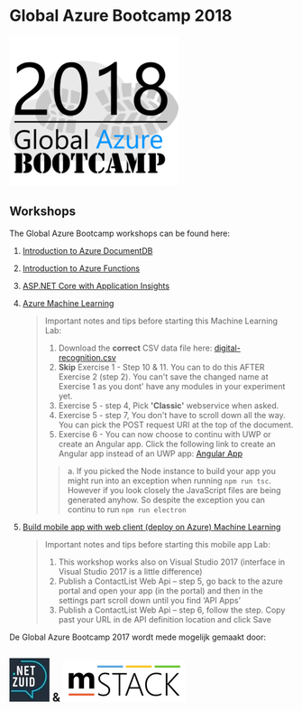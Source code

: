 # Global Azure Bootcamp 2018                                  
![Global Azure Bootcamp][3]


## Workshops

The Global Azure Bootcamp workshops can be found here:


1. [Introduction to Azure DocumentDB](https://github.com/mstack/bootcamp-azure-documentdb)

2. [Introduction to Azure Functions](https://github.com/mstack/bootcamp-azure-functions)

3. [ASP.NET Core with Application Insights](https://github.com/mstack/bootcamp-azure-application-insights)

4. [Azure Machine Learning](https://github.com/Microsoft/TechnicalCommunityContent/blob/master/Big%20Data%20and%20Analytics/Azure%20Machine%20Learning/Session%202%20-%20Hands%20On/Azure%20Machine%20Learning%20HOL%20(UWP).md)
    > Important notes and tips before starting this Machine Learning Lab: 
    > 1. Download the **correct** CSV data file here: [digital-recognition.csv](https://raw.githubusercontent.com/mstack/global-azure-bootcamp-2017/master/media/digit-recognition.csv) 
    > 2. **Skip** Exercise 1 - Step 10 & 11. You can to do this AFTER Exercise 2 (step 2). You can't save the changed name at Exercise 1 as you dont' have any modules in your experiment yet.
    > 3. Exercise 5 - step 4, Pick **'Classic'** webservice when asked.
    > 4. Exercise 5 - step 7, You don't have to scroll down all the way. You can pick the POST request URI at the top of the document.
    > 5. Exercise 6 - You can now choose to continu with UWP or create an Angular app. Click the following link to create an Angular app instead of an UWP app: [Angular App](https://github.com/Microsoft/TechnicalCommunityContent/blob/master/Big%20Data%20and%20Analytics/Azure%20Machine%20Learning/Session%202%20-%20Hands%20On/Azure%20Machine%20Learning%20HOL%20(Node).md#Exercise6)
    > > a. If you picked the Node instance to build your app you might run into an exception when running ```npm run tsc```. However if you look closely the JavaScript files are being generated anyhow. So despite the exception you can continu to run ```npm run electron```

5. [Build mobile app with web client (deploy on Azure) Machine Learning](https://github.com/Azure-Readiness/DevCamp/tree/master/HOL/build-mobile-app-with-web-client)
    > Important notes and tips before starting this mobile app Lab:
    > 1. This workshop works also on Visual Studio 2017 (interface in Visual Studio 2017 is a little difference)
	> 2. Publish a ContactList Web Api – step 5, go back to the azure portal and open your app (in the portal) and then in the settings part scroll down until you find ‘API Apps’
    > 3. Publish a ContactList Web Api – step 6, follow the step. Copy past your URL in de API definition location and click Save

De Global Azure Bootcamp 2017 wordt mede mogelijk gemaakt door:
## [![.NET Zuid][2]](http://www.dotnetzuid.nl) & [![mStack.nl][1]](http://www.mstack.nl)

[1]: media/logomstack.png
[2]: media/logonetzuid.jpg
[3]: media/logogab.png